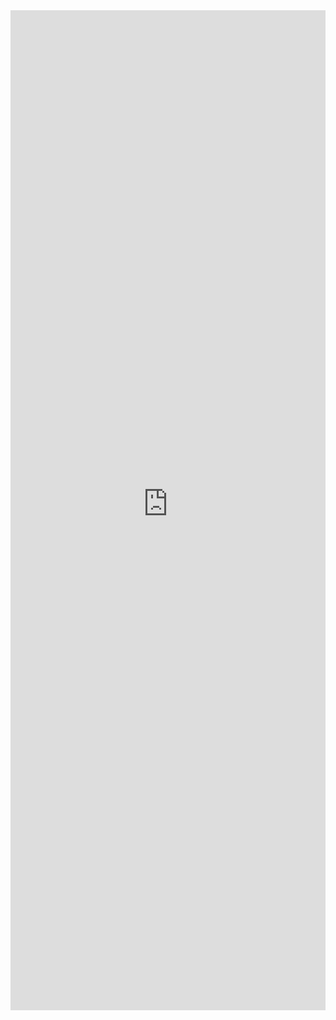 <iframe 
    title='ActivityItem Examples'
    src='https://fabricweb.z5.web.core.windows.net/pr-deploy-site/refs/pull/9333/merge/fabric-website-resources/dist/index.html#/examples/activityitem?docsExample=true'
    frameborder='no'
    height='1600'
    style='width: 100%;'
>